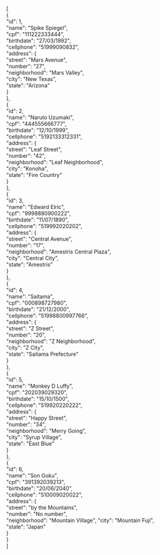 [  
    {  
        "id": 1,  
        "name": "Spike Spiegel",  
        "cpf": "111222333444",  
        "birthdate": "27/03/1992",  
        "cellphone": "51999090832",  
        "address": {  
            "street": "Mars Avenue",  
            "number": "27",  
            "neighborhood": "Mars Valley",  
            "city": "New Texas",  
            "state": "Arizona"  
        }  
    },  
    {  
        "id": 2,  
        "name": "Naruto Uzumaki",  
        "cpf": "444555666777",  
        "birthdate": "12/10/1999",  
        "cellphone": "5192133312331",  
        "address": {  
            "street": "Leaf Street",  
            "number": "42",  
            "neighborhood": "Leaf Neighborhood",  
            "city": "Konoha",  
            "state": "Fire Country"  
        }  
    },  
    {  
        "id": 3,  
        "name": "Edward Elric",  
        "cpf": "9998880900222",  
        "birthdate": "11/07/1890",  
        "cellphone": "519992020202",  
        "address": {  
            "street": "Central Avenue",  
            "number": "17",  
            "neighborhood": "Amestris Central Plaza",  
            "city": "Central City",  
            "state": "Amestris"  
        }  
    },  
    {  
        "id": 4,  
        "name": "Saitama",  
        "cpf": "000898727980",  
        "birthdate": "21/12/2000",  
        "cellphone": "51998800997766",  
        "address": {  
            "street": "Z Street",  
            "number": "20",  
            "neighborhood": "Z Neighborhood",  
            "city": "Z City",  
            "state": "Saitama Prefecture"  
        }  
    },  
    {  
        "id": 5,  
        "name": "Monkey D Luffy",  
        "cpf": "202039029320",  
        "birthdate": "15/10/1500",  
        "cellphone": "519920220222",  
        "address": {  
            "street": "Happy Street",  
            "number": "34",  
            "neighborhood": "Merry Going",  
            "city": "Syrup Village",  
            "state": "East Blue"  
        }  
    },  
    {  
        "id": 6,  
        "name": "Son Goku",  
        "cpf": "391392039213",  
        "birthdate": "20/06/2040",  
        "cellphone": "510009020022",  
        "address": {  
            "street": "by the Mountains",  
            "number": "No number",  
            "neighborhood": "Mountain Village",
            "city": "Mountain Fuji",  
            "state": "Japan"  
        }  
    }  	
]    

